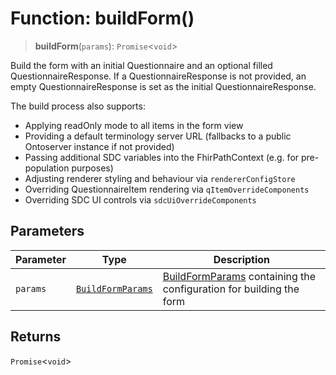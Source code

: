 # Function: buildForm()

> **buildForm**(`params`): `Promise`\<`void`\>

Build the form with an initial Questionnaire and an optional filled QuestionnaireResponse.
If a QuestionnaireResponse is not provided, an empty QuestionnaireResponse is set as the initial QuestionnaireResponse.

The build process also supports:
- Applying readOnly mode to all items in the form view
- Providing a default terminology server URL (fallbacks to a public Ontoserver instance if not provided)
- Passing additional SDC variables into the FhirPathContext (e.g. for pre-population purposes)
- Adjusting renderer styling and behaviour via `rendererConfigStore`
- Overriding QuestionnaireItem rendering via `qItemOverrideComponents`
- Overriding SDC UI controls via `sdcUiOverrideComponents`

## Parameters

| Parameter | Type | Description |
| ------ | ------ | ------ |
| `params` | [`BuildFormParams`](../interfaces/BuildFormParams.md) | [BuildFormParams](../interfaces/BuildFormParams.md) containing the configuration for building the form |

## Returns

`Promise`\<`void`\>
